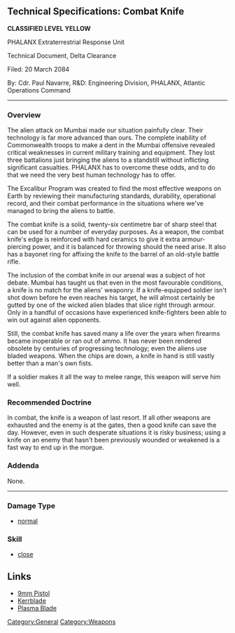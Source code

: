 ## Technical Specifications: Combat Knife

**CLASSIFIED LEVEL YELLOW**

PHALANX Extraterrestrial Response Unit

Technical Document, Delta Clearance

Filed: 20 March 2084

By: Cdr. Paul Navarre, R&D: Engineering Division, PHALANX, Atlantic
Operations Command

------------------------------------------------------------------------

### Overview

The alien attack on Mumbai made our situation painfully clear. Their
technology is far more advanced than ours. The complete inability of
Commonwealth troops to make a dent in the Mumbai offensive revealed
critical weaknesses in current military training and equipment. They
lost three battalions just bringing the aliens to a standstill without
inflicting significant casualties. PHALANX has to overcome these odds,
and to do that we need the very best human technology has to offer.

The Excalibur Program was created to find the most effective weapons on
Earth by reviewing their manufacturing standards, durability,
operational record, and their combat performance in the situations where
we've managed to bring the aliens to battle.

The combat knife is a solid, twenty-six centimetre bar of sharp steel
that can be used for a number of everyday purposes. As a weapon, the
combat knife's edge is reinforced with hard ceramics to give it extra
armour-piercing power, and it is balanced for throwing should the need
arise. It also has a bayonet ring for affixing the knife to the barrel
of an old-style battle rifle.

The inclusion of the combat knife in our arsenal was a subject of hot
debate. Mumbai has taught us that even in the most favourable
conditions, a knife is no match for the aliens' weaponry. If a
knife-equipped soldier isn't shot down before he even reaches his
target, he will almost certainly be gutted by one of the wicked alien
blades that slice right through armour. Only in a handful of occasions
have experienced knife-fighters been able to win out against alien
opponents.

Still, the combat knife has saved many a life over the years when
firearms became inoperable or ran out of ammo. It has never been
rendered obsolete by centuries of progressing technology; even the
aliens use bladed weapons. When the chips are down, a knife in hand is
still vastly better than a man's own fists.

If a soldier makes it all the way to melee range, this weapon will serve
him well.

### Recommended Doctrine

In combat, the knife is a weapon of last resort. If all other weapons
are exhausted and the enemy is at the gates, then a good knife can save
the day. However, even in such desperate situations it is risky
business; using a knife on an enemy that hasn't been previously wounded
or weakened is a fast way to end up in the morgue.

### Addenda

None.

------------------------------------------------------------------------

### Damage Type

- [normal](Damage/normal "wikilink")

### Skill

- [close](Skills/close "wikilink")

## Links

- [9mm Pistol](Equipment/Secondary_Weapons/9mm_Pistol "wikilink")
- [Kerrblade](Equipment/Secondary_Weapons/Kerrblade "wikilink")
- [Plasma Blade](Equipment/Secondary_Weapons/Plasma_Blade "wikilink")

[Category:General](Category:General "wikilink")
[Category:Weapons](Category:Weapons "wikilink")